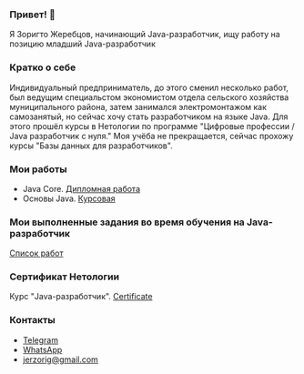 ### Привет!  👋

Я Зоригто Жеребцов, начинающий Java-разработчик, ищу работу
на позицию младший Java-разработчик

### Кратко о себе

Индивидуальный предприниматель, до этого сменил несколько работ,
был ведущим специальстом экономистом отдела сельского хозяйства муниципального района, затем
занимался электромонтажом как самозанятый, но сейчас хочу стать разработчиком на языке Java.
Для этого прошёл курсы в Нетологии по программе "Цифровые профессии / Java разработчик с нуля." 
Моя учёба не прекращается, сейчас прохожу курсы "Базы данных для разработчиков".

### Мои работы
+ Java Core. [Дипломная работа](https://github.com/zorigto82/TaskManager.git)
+ Основы Java. [Курсовая](https://github.com/zorigto82/Converter-.git)

### Мои выполненные задания во время обучения на Java-разработчик
[Список работ](https://github.com/zorigto82?tab=repositories)

### Сертификат Нетологии
Курс "Java-разработчик". [Certificate](https://github.com/zorigto82/zorigto82/blob/main/certificate%20об%20окончании%20обучения.pdf)

### Контакты

+ [Telegram](https://t.me/Zorigto82)
+ [WhatsApp](https://wa.me/79141354814)
+ jerzorig@gmail.com
<!--
**zorigto82/zorigto82** is a ✨ _special_ ✨ repository because its `README.md` (this file) appears on your GitHub profile.

Here are some ideas to get you started:

- 🔭 I’m currently working on ...
- 🌱 I’m currently learning ...
- 👯 I’m looking to collaborate on ...
- 🤔 I’m looking for help with ...
- 💬 Ask me about ...
- 📫 How to reach me: ...
- 😄 Pronouns: ...
- ⚡ Fun fact: ...
-->
